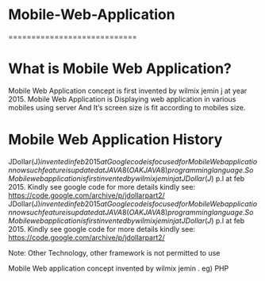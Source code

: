 # Mobile-Web-Application
============================

What   is    Mobile Web Application?
=====================================
Mobile Web Application concept is first  invented  by wilmix  jemin j  at  year  2015.
Mobile Web Application  is   Displaying  web  application  in various mobiles  using  server 
And  It’s   screen size  is  fit   according  to mobiles size.

Mobile Web Application History
==============================

JDollar(J$) invented in feb 2015 at
Googlecode is focused for MobileWebapplication
now such feature is updated at JAVA8(OAKJAVA8) programming
language. So Mobilewebapplication is first
invented by wilmix jemin j at JDollar(J$)
p.l at feb 2015.
Kindly see google code
for more details kindly see:
https://code.google.com/archive/p/jdollarpart2/
JDollar(J$) invented in feb 2015 at
Googlecode is focused for MobileWebapplication
now such feature is updated at JAVA8(OAKJAVA8) programming
language. So Mobilewebapplication is first
invented by wilmix jemin j at JDollar(J$)
p.l at feb 2015.
Kindly see google code
for more details kindly see:
https://code.google.com/archive/p/jdollarpart2/

Note:  Other  Technology, other framework  is  not  permitted  to  use

Mobile Web application  concept invented by wilmix jemin  . eg) PHP




